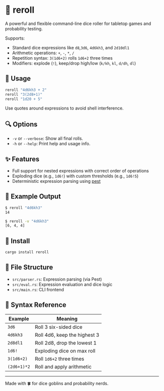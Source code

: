 # 🎲 reroll

A powerful and flexible command-line dice roller for tabletop games and probability testing.

Supports:
- Standard dice expressions like `d8`,`3d6`, `4d6kh3`, and `2d10dl1`
- Arithmetic operations: `+`, `-`, `*`, `/`
- Repetition syntax: `3(1d6+2)` rolls `1d6+2` three times
- Modifiers: explode (`!`), keep/drop high/low (`k/kh`, `kl`, `d/dh`, `dl`)

## 🧾 Usage

```sh
reroll "4d6kh3 + 2"
reroll "3(2d8+1)"
reroll "1d20 + 5" 
````

Use quotes around expressions to avoid shell interference.

## 🔍 Options

* `-v` or `--verbose`: Show all final rolls.
* `-h` or `--help`: Print help and usage info.

## ✨ Features

* Full support for nested expressions with correct order of operations
* Exploding dice (e.g., `1d6!`) with custom thresholds (e.g., `1d6!5`)
* Deterministic expression parsing using [pest](https://pest.rs/)

## 🧪 Example Output

```sh
$ reroll "4d6kh3"
14

$ reroll -v "4d6kh3"
[6, 4, 4]
```

## 🔧 Install

```sh
cargo install reroll
```

## 📁 File Structure

* `src/parser.rs`: Expression parsing (via Pest)
* `src/eval.rs`: Expression evaluation and dice logic
* `src/main.rs`: CLI frontend

## 📜 Syntax Reference

| Example     | Meaning                      |
| ----------- | ---------------------------- |
| `3d6`       | Roll 3 six-sided dice        |
| `4d6kh3`    | Roll 4d6, keep the highest 3 |
| `2d8dl1`    | Roll 2d8, drop the lowest 1  |
| `1d6!`      | Exploding dice on max roll   |
| `3(1d6+2)`  | Roll `1d6+2` three times     |
| `(2d6+1)*2` | Roll and apply arithmetic    |

---

Made with 🍀 for dice goblins and probability nerds.
